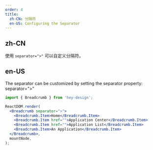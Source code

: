 ```yaml
---
order: 4
title:
  zh-CN: 分隔符
  en-US: Configuring the Separator
---
```


## zh-CN

使用 `separator=">"` 可以自定义分隔符。

## en-US

The separator can be customized by setting the separator property: separator=">"

```jsx
import { Breadcrumb } from 'hey-design';

ReactDOM.render(
  <Breadcrumb separator=">">
    <Breadcrumb.Item>Home</Breadcrumb.Item>
    <Breadcrumb.Item href="">Application Center</Breadcrumb.Item>
    <Breadcrumb.Item href="">Application List</Breadcrumb.Item>
    <Breadcrumb.Item>An Application</Breadcrumb.Item>
  </Breadcrumb>,
  mountNode,
);
```
